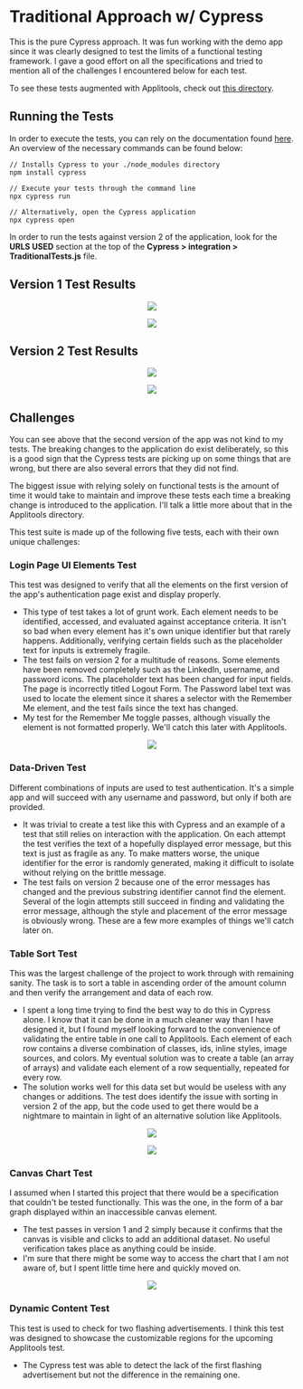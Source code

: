 # Traditional Approach w/ Cypress

This is the pure Cypress approach. It was fun working with the demo app since it was clearly designed to test the limits of a functional testing framework. I gave a good effort on all the specifications and tried to mention all of the challenges I encountered below for each test.

To see these tests augmented with Applitools, check out [this directory](https://github.com/erdavids/Applitools-Hackathon-2019/tree/master/Applitools).

## Running the Tests

In order to execute the tests, you can rely on the documentation found [here](https://docs.cypress.io/guides/getting-started/installing-cypress.html#System-requirements). An overview of the necessary commands can be found below:
```
// Installs Cypress to your ./node_modules directory
npm install cypress

// Execute your tests through the command line
npx cypress run

// Alternatively, open the Cypress application
npx cypress open
```

In order to run the tests against version 2 of the application, look for the **URLS USED** section at the top of the **Cypress > integration > TraditionalTests.js** file.

## Version 1 Test Results

<p align="center"><img src="https://github.com/erdavids/Applitools-Hackathon-2019/blob/master/Traditional/Images/terminal-test-v1.png"></p>

<p align="center"><img src="https://github.com/erdavids/Applitools-Hackathon-2019/blob/master/Traditional/Images/traditional-full-run.png"></p>

## Version 2 Test Results

<p align="center"><img src="https://github.com/erdavids/Applitools-Hackathon-2019/blob/master/Traditional/Images/terminal-test-v2.png"></p>

<p align="center"><img src="https://github.com/erdavids/Applitools-Hackathon-2019/blob/master/Traditional/Images/traditional-run-v2.png"></p>

## Challenges

You can see above that the second version of the app was not kind to my tests. The breaking changes to the application do exist deliberately, so this is a good sign that the Cypress tests are picking up on some things that are wrong, but there are also several errors that they did not find. 

The biggest issue with relying solely on functional tests is the amount of time it would take to maintain and improve these tests each time a breaking change is introduced to the application. I'll talk a little more about that in the Applitools directory.

This test suite is made up of the following five tests, each with their own unique challenges:

### Login Page UI Elements Test
This test was designed to verify that all the elements on the first version of the app's authentication page exist and display properly.
- This type of test takes a lot of grunt work. Each element needs to be identified, accessed, and evaluated against acceptance criteria. It isn't so bad when every element has it's own unique identifier but that rarely happens. Additionally, verifying certain fields such as the placeholder text for inputs is extremely fragile.
- The test fails on version 2 for a multitude of reasons. Some elements have been removed completely such as the LinkedIn, username, and password icons. The placeholder text has been changed for input fields. The page is incorrectly titled Logout Form. The Password label text was used to locate the element since it shares a selector with the Remember Me element, and the test fails since the text has changed.
- My test for the Remember Me toggle passes, although visually the element is not formatted properly. We'll catch this later with Applitools.

<p align="center"><img src="https://github.com/erdavids/Applitools-Hackathon-2019/blob/master/Traditional/Images/login-v2.png"></p>
    
### Data-Driven Test
Different combinations of inputs are used to test authentication. It's a simple app and will succeed with any username and password, but only if both are provided.
- It was trivial to create a test like this with Cypress and an example of a test that still relies on interaction with the application. On each attempt the test verifies the text of a hopefully displayed error message, but this text is just as fragile as any. To make matters worse, the unique identifier for the error is randomly generated, making it difficult to isolate without relying on the brittle message.
- The test fails on version 2 because one of the error messages has changed and the previous substring identifier cannot find the element. Several of the login attempts still succeed in finding and validating the error message, although the style and placement of the error message is obviously wrong. These are a few more examples of things we'll catch later on.
    
### Table Sort Test
This was the largest challenge of the project to work through with remaining sanity. The task is to sort a table in ascending order of the amount column and then verify the arrangement and data of each row. 
- I spent a long time trying to find the best way to do this in Cypress alone. I know that it can be done in a much cleaner way than I have designed it, but I found myself looking forward to the convenience of validating the entire table in one call to Applitools. Each element of each row contains a diverse combination of classes, ids, inline styles, image sources, and colors. My eventual solution was to create a table (an array of arrays) and validate each element of a row sequentially, repeated for every row.
- The solution works well for this data set but would be useless with any changes or additions. The test does identify the issue with sorting in version 2 of the app, but the code used to get there would be a nightmare to maintain in light of an alternative solution like Applitools.

<p align="center"><img src="https://github.com/erdavids/Applitools-Hackathon-2019/blob/master/Traditional/Images/table-unsorted.png"></p>

<p align="center"><img src="https://github.com/erdavids/Applitools-Hackathon-2019/blob/master/Traditional/Images/table-code.png"></p>
    
### Canvas Chart Test
I assumed when I started this project that there would be a specification that couldn't be tested functionally. This was the one, in the form of a bar graph displayed within an inaccessible canvas element.
- The test passes in version 1 and 2 simply because it confirms that the canvas is visible and clicks to add an additional dataset. No useful verification takes place as anything could be inside.
- I'm sure that there might be some way to access the chart that I am not aware of, but I spent little time here and quickly moved on. 

<p align="center"><img src="https://github.com/erdavids/Applitools-Hackathon-2019/blob/master/Traditional/Images/canvas-object.png"></p>

### Dynamic Content Test
This test is used to check for two flashing advertisements. I think this test was designed to showcase the customizable regions for the upcoming Applitools test.
- The Cypress test was able to detect the lack of the first flashing advertisement but not the difference in the remaining one.

